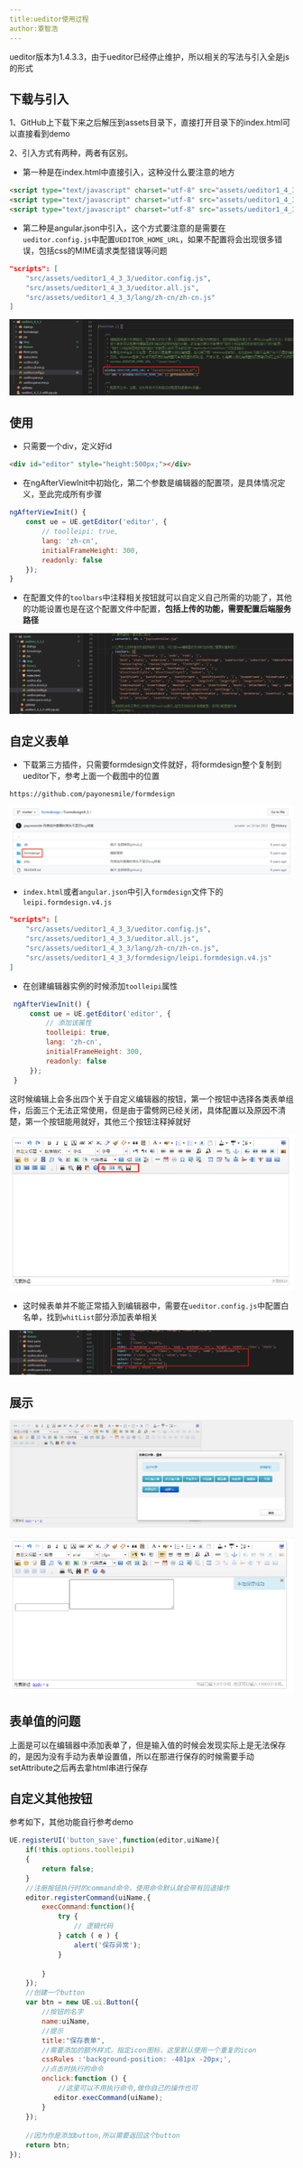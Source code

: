 ```yaml
---
title:ueditor使用过程
author:覃智浩
---
```



ueditor版本为1.4.3.3，由于ueditor已经停止维护，所以相关的写法与引入全是js的形式

## 下载与引入

1、GitHub上下载下来之后解压到assets目录下，直接打开目录下的index.html可以直接看到demo

2、引入方式有两种，两者有区别。

- 第一种是在index.html中直接引入，这种没什么要注意的地方

```html
<script type="text/javascript" charset="utf-8" src="assets/ueditor1_4_3_3/ueditor.config.js"></script>
<script type="text/javascript" charset="utf-8" src="assets/ueditor1_4_3_3/ueditor.all.min.js"></script>
<script type="text/javascript" charset="utf-8" src="assets/ueditor1_4_3_3/lang/zh-cn/zh-cn.js"></script>
```

- 第二种是angular.json中引入，这个方式要注意的是需要在```ueditor.config.js```中配置```UEDITOR_HOME_URL```，如果不配置将会出现很多错误，包括css的MIME请求类型错误等问题

```json
"scripts": [
    "src/assets/ueditor1_4_3_3/ueditor.config.js",
    "src/assets/ueditor1_4_3_3/ueditor.all.js",
    "src/assets/ueditor1_4_3_3/lang/zh-cn/zh-cn.js"
]
```

![image-20221027093009831](image-20221027093009831.png)

## 使用

- 只需要一个div，定义好id

```html
<div id="editor" style="height:500px;"></div>
```

- 在ngAfterViewInit中初始化，第二个参数是编辑器的配置项，是具体情况定义，至此完成所有步骤

```javascript
ngAfterViewInit() {
    const ue = UE.getEditor('editor', {
        // toolleipi: true,
        lang: 'zh-cn',
        initialFrameHeight: 300,
        readonly: false
    });
}
```

- 在配置文件的```toolbars```中注释相关按钮就可以自定义自己所需的功能了，其他的功能设置也是在这个配置文件中配置，**包括上传的功能，需要配置后端服务路径**

![image-20221027094701023](image-20221027094701023.png)

## 自定义表单

- 下载第三方插件，只需要formdesign文件就好，将formdesign整个复制到ueditor下，参考上面一个截图中的位置

```
https://github.com/payonesmile/formdesign
```

![image-20221027094008148](image-20221027094008148.png)

- ```index.html```或者```angular.json```中引入```formdesign```文件下的```leipi.formdesign.v4.js```

```json
"scripts": [
    "src/assets/ueditor1_4_3_3/ueditor.config.js",
    "src/assets/ueditor1_4_3_3/ueditor.all.js",
    "src/assets/ueditor1_4_3_3/lang/zh-cn/zh-cn.js",
    "src/assets/ueditor1_4_3_3/formdesign/leipi.formdesign.v4.js"
]
```

- 在创建编辑器实例的时候添加```toolleipi```属性

```javascript
 ngAfterViewInit() {
     const ue = UE.getEditor('editor', {
         // 添加该属性
         toolleipi: true,
         lang: 'zh-cn',
         initialFrameHeight: 300,
         readonly: false
     });
 }
```

这时候编辑上会多出四个关于自定义编辑器的按钮，第一个按钮中选择各类表单组件，后面三个无法正常使用，但是由于雷劈网已经关闭，具体配置以及原因不清楚，第一个按钮能用就好，其他三个按钮注释掉就好

![image-20221027145148380](image-20221027145148380.png)

- 这时候表单并不能正常插入到编辑器中，需要在```ueditor.config.js```中配置白名单，找到```whitList```部分添加表单相关

![image-20221027150002771](image-20221027150002771.png)

## 展示

![image-20221027150103067](image-20221027150103067.png)

![image-20221027150134793](image-20221027150134793.png)

## 表单值的问题

上面是可以在编辑器中添加表单了，但是输入值的时候会发现实际上是无法保存的，是因为没有手动为表单设置值，所以在那进行保存的时候需要手动setAttribute之后再去拿html串进行保存

## 自定义其他按钮

参考如下，其他功能自行参考demo

```javascript
UE.registerUI('button_save',function(editor,uiName){
    if(!this.options.toolleipi)
    {
        return false;
    }
    //注册按钮执行时的command命令，使用命令默认就会带有回退操作
    editor.registerCommand(uiName,{
        execCommand:function(){
            try {
                // 逻辑代码
            } catch ( e ) {
                alert('保存异常');
            }
            
        }
    });
    //创建一个button
    var btn = new UE.ui.Button({
        //按钮的名字
        name:uiName,
        //提示
        title:"保存表单",
        //需要添加的额外样式，指定icon图标，这里默认使用一个重复的icon
        cssRules :'background-position: -481px -20px;',
        //点击时执行的命令
        onclick:function () {
            //这里可以不用执行命令,做你自己的操作也可
           editor.execCommand(uiName);
        }
    });

    //因为你是添加button,所以需要返回这个button
    return btn;
});
```

